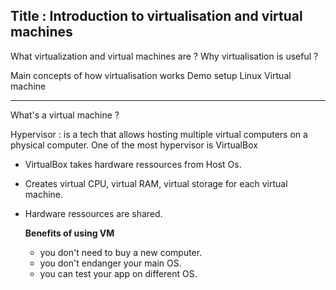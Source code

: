 ## Title : Introduction to virtualisation and virtual machines

What virtualization and virtual machines are ?
Why virtualisation is useful ?

Main concepts of how virtualisation works 
Demo setup Linux Virtual machine

<hr>

What's a virtual machine ?

<p>Hypervisor : is a tech that allows hosting multiple virtual computers on a physical computer. One of the most hypervisor is VirtualBox </p>

- VirtualBox takes hardware ressources from Host Os.
- Creates virtual CPU, virtual RAM, virtual storage for each virtual machine.
- Hardware ressources are shared.

  **Benefits of using VM**
  - you don't need to buy a new computer.
  - you don't endanger your main OS.
  - you can test your app on different OS.
